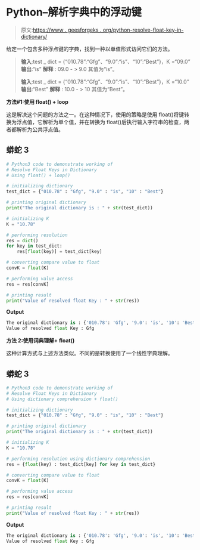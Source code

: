 # Python–解析字典中的浮动键

> 原文:[https://www . geesforgeks . org/python-resolve-float-key-in-dictionary/](https://www.geeksforgeeks.org/python-resolve-float-keys-in-dictionary/)

给定一个包含多种浮点键的字典，找到一种以单值形式访问它们的方法。

> **输入**:test _ dict = {“010.78”:“Gfg”、“9.0”:“is”、“10”:“Best”}，K =“09.0”
> **输出**:“is”
> **解释** : 09.0 - > 9.0 其值为“is”。
> 
> **输入**:test _ dict = {“010.78”:“Gfg”、“9.0”:“is”、“10”:“Best”}，K =“10.0”
> **输出**:“Best”
> **解释** : 10.0 - > 10 其值为“Best”。

**方法#1:使用 float() + loop**

这是解决这个问题的方法之一。在这种情况下，使用的策略是使用 float()将键转换为浮点值，它解析为单个值，并在转换为 float()后执行输入字符串的检查，两者都解析为公共浮点值。

## 蟒蛇 3

```py
# Python3 code to demonstrate working of 
# Resolve Float Keys in Dictionary
# Using float() + loop()

# initializing dictionary
test_dict = {"010.78" : "Gfg", "9.0" : "is", "10" : "Best"}

# printing original dictionary
print("The original dictionary is : " + str(test_dict))

# initializing K 
K = "10.78"

# performing resolution
res = dict()
for key in test_dict:
    res[float(key)] = test_dict[key]

# converting compare value to float 
convK = float(K)

# performing value access 
res = res[convK]

# printing result 
print("Value of resolved float Key : " + str(res)) 
```

**Output**

```py
The original dictionary is : {'010.78': 'Gfg', '9.0': 'is', '10': 'Best'}
Value of resolved float Key : Gfg

```

**方法 2:使用词典理解+ float()**

这种计算方式与上述方法类似。不同的是转换使用了一个线性字典理解。

## 蟒蛇 3

```py
# Python3 code to demonstrate working of 
# Resolve Float Keys in Dictionary
# Using dictionary comprehension + float()

# initializing dictionary
test_dict = {"010.78" : "Gfg", "9.0" : "is", "10" : "Best"}

# printing original dictionary
print("The original dictionary is : " + str(test_dict))

# initializing K 
K = "10.78"

# performing resolution using dictionary comprehension
res = {float(key) : test_dict[key] for key in test_dict}

# converting compare value to float 
convK = float(K)

# performing value access 
res = res[convK]

# printing result 
print("Value of resolved float Key : " + str(res)) 
```

**Output**

```py
The original dictionary is : {'010.78': 'Gfg', '9.0': 'is', '10': 'Best'}
Value of resolved float Key : Gfg

```